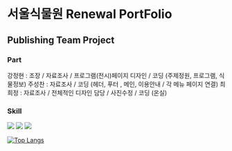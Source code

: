 # 서울식물원 Renewal PortFolio

## Publishing Team Project

### Part
강정현 : 조장 / 자료조사 / 프로그램(전시)페이지 디자인 / 코딩 (주제정원, 프로그램, 식물정보)
주성찬 : 자료조사 / 코딩 (헤더, 푸터 , 메인, 이용안내 / 각 메뉴 페이지 연결)
최희정 : 자료조사 / 전체적인 디자인 담당 / 사진수정 / 코딩 (온실)

### Skill
<img src="https://img.shields.io/badge/-CSS-1572B6?style=flat-square&logo=black"/>
<img src="https://img.shields.io/badge/-HTML-E34F26?style=flat-square&logo=black"/>
<img src="https://img.shields.io/badge/-JAVA SCRIPT-F7DF1E?style=flat-square&logo=black"/>



[![Top Langs](https://github-readme-stats.vercel.app/api/top-langs/?username=wjdgus1122&layout=compact)](https://github.com/wjdgus1122/github-readme-stats)
